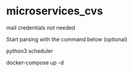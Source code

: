 # microservices_cvs

mail credentials not needed

Start parsing with the command below (optional)

python3 scheduler

docker-compose up -d
